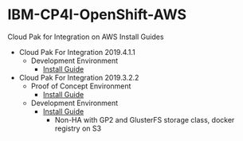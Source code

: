 # IBM-CP4I-OpenShift-AWS

Cloud Pak for Integration on AWS Install Guides

- Cloud Pak For Integration 2019.4.1.1
  - Development Environment
    - [Install Guide](./OpenShift_4_2_Dev_nonHA/README.md)
- Cloud Pak For Integration 2019.3.2.2
  - Proof of Concept Environment
    - [Install Guide](./PoC%20Environment/CP4I%20on%20AWS.md)
  - Development Environment
    - [Install Guide](./Development_non-HA/CP4I_AWS_Install_dev.md)
      - Non-HA with GP2 and GlusterFS storage class, docker registry on S3
